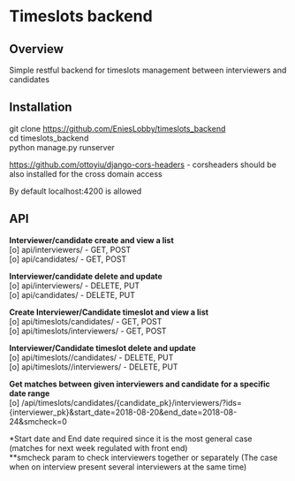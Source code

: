 # Timeslots backend
## Overview
Simple restful backend for timeslots management between interviewers and candidates  

## Installation
git clone https://github.com/EniesLobby/timeslots_backend  
cd timeslots_backend  
python manage.py runserver  
  
https://github.com/ottoyiu/django-cors-headers - corsheaders should be also installed for the cross domain access  
  
By default localhost:4200 is allowed  


## API

<b>Interviewer/candidate create and view a list</b>  
[o] api/interviewers/ - GET, POST  
[o] api/candidates/ - GET, POST  
  
<b>Interviewer/candidate delete and update</b>  
[o] api/interviewers/<pk> - DELETE, PUT  
[o] api/candidates/<pk> - DELETE, PUT  
  
<b>Create Interviewer/Candidate timeslot and view a list</b>  
[o] api/timeslots/candidates/<pk> - GET, POST  
[o] api/timeslots/interviewers/<pk> - GET, POST    

<b>Interviewer/Candidate timeslot delete and update</b>  
[o] api/timeslots/<pk>/candidates/ - DELETE, PUT  
[o] api/timeslots/<pk>/interviewers/ - DELETE, PUT  
  
<b>Get matches between given interviewers and candidate for a specific date range</b>  
[o] /api/timeslots/candidates/{candidate_pk}/interviewers/?ids={interviewer_pk}&start_date=2018-08-20&end_date=2018-08-24&smcheck=0  

*Start date and End date required since it is the most general case (matches for next week regulated with front end)  
**smcheck param to check interviewers together or separately (The case when on interview present several interviewers at the same time)  
